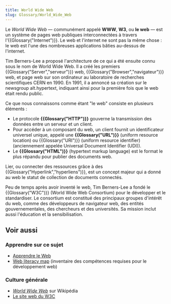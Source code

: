 ```yaml
---
title: World Wide Web
slug: Glossary/World_Wide_Web
---
```


Le _World Wide Web_ — communément appelé **WWW**, **W3**, ou **le web** — est un système de pages web publiques interconnectées à travers l'{{Glossary("Internet")}}. Le web et l'internet ne sont pas la même chose : le web est l'une des nombreuses applications bâties au-dessus de l'internet.

Tim Berners-Lee a proposé l'architecture de ce qui a été ensuite connu sous le nom de World Wide Web. Il a créé les premiers {{Glossary("Server","serveur")}} web, {{Glossary("Browser","navigateur")}} web, et page web sur son ordinateur au laboratoire de recherches scientifiques CERN en 1990. En 1991, il a annoncé sa création sur le newsgroup alt.hypertext, indiquant ainsi pour la première fois que le web était rendu public.

Ce que nous connaissons comme étant "le web" consiste en plusieurs éléments :

- Le protocole **{{Glossary("HTTP")}}** gouverne la transmission des données entre un serveur et un client.
- Pour accéder à un composant du web, un client fournit un identificateur universel unique, appelé une **{{Glossary("URL")}}** (uniform resource location) ou {{Glossary("URI")}} (uniform resource identifier) (anciennement appelée Universal Document Identifier (UDI)).
- Le **{{Glossary("HTML")}}** (hypertext markup language) est le format le plus répandu pour publier des documents web.

Lier, ou connecter des ressources grâce à des {{Glossary("Hyperlink","hyperliens")}}, est un concept majeur qui a donné au web le statut de collection de documents connectés.

Peu de temps après avoir inventé le web, Tim Berners-Lee a fondé le {{Glossary("W3C")}} (World Wide Web Consortium) pour le développer et le standardiser. Le consortium est constitué des principaux groupes d'intérêt du web, comme des développeurs de navigateur web, des entités gouvernementales, des chercheurs et des universités. Sa mission inclut aussi l'éducation et la sensibilisation.

## Voir aussi

### Apprendre sur ce sujet

- [Apprendre le Web](/fr/Apprendre)
- [Web literacy map](https://learning.mozilla.org/en-US/web-literacy) (inventaire des compétences requises pour le développement web)

### Culture générale

- [<i lang="en">World Wide Web</i>](https://fr.wikipedia.org/wiki/World_Wide_Web) sur Wikipédia
- [Le site web du W3C](http://w3.org)
